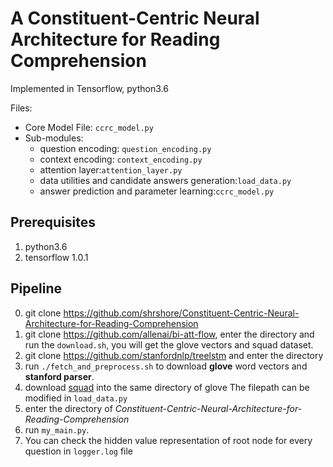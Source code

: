 # A Constituent-Centric Neural Architecture for Reading Comprehension

Implemented in Tensorflow, python3.6


Files:
- Core Model File: ``ccrc_model.py``
- Sub-modules:
    - question encoding: ``question_encoding.py``
    - context encoding: ``context_encoding.py``
    - attention layer:``attention_layer.py``
    - data utilities and candidate answers generation:``load_data.py``
    - answer prediction and parameter learning:``ccrc_model.py``


## Prerequisites
1. python3.6
2. tensorflow 1.0.1
## Pipeline
0. git clone https://github.com/shrshore/Constituent-Centric-Neural-Architecture-for-Reading-Comprehension
1. git clone https://github.com/allenai/bi-att-flow, enter the directory and run the ``download.sh``, you will get the glove vectors and squad dataset.
2. git clone https://github.com/stanfordnlp/treelstm and enter the directory
3. run ``./fetch_and_preprocess.sh`` to download **glove** word vectors and **stanford parser**.
4. download [squad](https://rajpurkar.github.io/SQuAD-explorer/) into the same directory of glove The filepath can be modified in ``load_data.py``
5. enter the directory of *Constituent-Centric-Neural-Architecture-for-Reading-Comprehension*
6. run ``my_main.py``. 
7. You can check the hidden value representation of root node for every question in ``logger.log`` file


